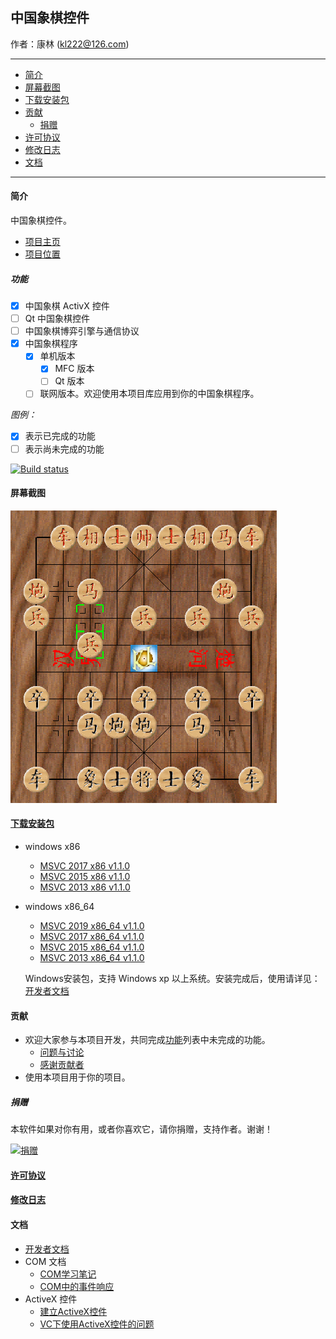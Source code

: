 ## 中国象棋控件

作者：康林 (kl222@126.com)

-------------------------

- [简介](#简介)
- [屏幕截图](#屏幕截图)
- [下载安装包](#下载安装包)
- [贡献](#贡献)
  - [捐赠](#捐赠)
- [许可协议](License.md)
- [修改日志](ChangeLog.md)
- [文档](#文档)

-------------------------

#### 简介
中国象棋控件。

- [项目主页](http://kanglin.github.io/ChineseChessControl/)
- [项目位置](https://github.com/KangLin/ChineseChessControl)

##### 功能
- [x] 中国象棋 ActivX 控件
- [ ] Qt 中国象棋控件
- [ ] 中国象棋博弈引擎与通信协议
- [x] 中国象棋程序
  + [x] 单机版本
      + [x] MFC 版本
      + [ ] Qt 版本
  + [ ] 联网版本。欢迎使用本项目库应用到你的中国象棋程序。

*图例：*

+ [x] 表示已完成的功能
+ [ ] 表示尚未完成的功能

[![Build status](https://ci.appveyor.com/api/projects/status/lxs0mxtdl238yrq4?svg=true)](https://ci.appveyor.com/project/KangLin/chinesechesscontrol)

#### 屏幕截图

![屏幕截图](Documents/Image/ShotScreen.png)

#### [下载安装包](https://github.com/KangLin/ChineseChessControl/releases/latest)

- windows x86
    - [MSVC 2017 x86 v1.1.0](https://github.com/KangLin/ChineseChessControl/releases/download/v1.1.0/ChineseChessControl-Setup-msvc1916-x86-v1.1.0.exe)
    - [MSVC 2015 x86 v1.1.0](https://github.com/KangLin/ChineseChessControl/releases/download/v1.1.0/ChineseChessControl-Setup-msvc1900-x86-v1.1.0.exe)
    - [MSVC 2013 x86 v1.1.0](https://github.com/KangLin/ChineseChessControl/releases/download/v1.1.0/ChineseChessControl-Setup-msvc1800-x86-v1.1.0.exe)

- windows x86_64
    - [MSVC 2019 x86_64 v1.1.0](https://github.com/KangLin/ChineseChessControl/releases/download/v1.1.0/ChineseChessControl-Setup-msvc1925-x86_64-v1.1.0.exe)
    - [MSVC 2017 x86_64 v1.1.0](https://github.com/KangLin/ChineseChessControl/releases/download/v1.1.0/ChineseChessControl-Setup-msvc1916-x86_64-v1.1.0.exe)
    - [MSVC 2015 x86_64 v1.1.0](https://github.com/KangLin/ChineseChessControl/releases/download/v1.1.0/ChineseChessControl-Setup-msvc1900-x86_64-v1.1.0.exe)
    - [MSVC 2013 x86_64 v1.1.0](https://github.com/KangLin/ChineseChessControl/releases/download/v1.1.0/ChineseChessControl-Setup-msvc1800-x86_64-v1.1.0.exe)

  Windows安装包，支持 Windows xp 以上系统。安装完成后，使用请详见：[开发者文档](Documents/Developer.md#调试)

#### 贡献
- 欢迎大家参与本项目开发，共同完成[功能](#功能)列表中未完成的功能。
  + [问题与讨论](https://github.com/KangLin/ChineseChessControl/issues)
  + [感谢贡献者](https://github.com/KangLin/ChineseChessControl/graphs/contributors)
- 使用本项目用于你的项目。

##### 捐赠
本软件如果对你有用，或者你喜欢它，请你捐赠，支持作者。谢谢！

[![捐赠](https://gitee.com/kl222/RabbitCommon/raw/master/Src/Resource/image/Contribute.png "捐赠")](https://github.com/KangLin/RabbitCommon/raw/master/Src/Resource/image/Contribute.png "捐赠")

#### [许可协议](License.md)
#### [修改日志](ChangeLog.md)
#### 文档
- [开发者文档](Documents/Developer.md)
- COM 文档
  + [COM学习笔记](Documents/COM/COM学习笔记.html)
  + [COM中的事件响应](Documents/COM/COM中的事件响应.html)
- ActiveX 控件
  + [建立ActiveX控件](Documents/ActiveX控件/建立ActiveX控件.html)
  + [VC下使用ActiveX控件的问题](Documents/ActiveX控件/VC下使用ActiveX控件的问题.html)

